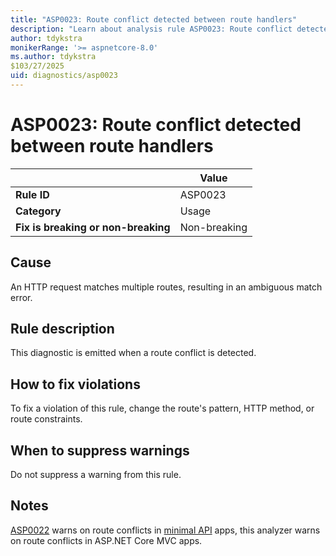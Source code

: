 ```yaml
---
title: "ASP0023: Route conflict detected between route handlers"
description: "Learn about analysis rule ASP0023: Route conflict detected between route handlers"
author: tdykstra
monikerRange: '>= aspnetcore-8.0'
ms.author: tdykstra
$103/27/2025
uid: diagnostics/asp0023
---
```

# ASP0023: Route conflict detected between route handlers

|                                     | Value        |
| -                                   | -            |
| **Rule ID**                         | ASP0023      |
| **Category**                        | Usage        |
| **Fix is breaking or non-breaking** | Non-breaking |

## Cause

An HTTP request matches multiple routes, resulting in an ambiguous match error.

## Rule description

This diagnostic is emitted when a route conflict is detected.

## How to fix violations

To fix a violation of this rule, change the route's pattern, HTTP method, or route constraints.

## When to suppress warnings

Do not suppress a warning from this rule.

## Notes

[ASP0022](xref:diagnostics/asp0022) warns on route conflicts in [minimal API](xref:fundamentals/apis) apps, this analyzer warns on route conflicts in ASP.NET Core MVC apps.
